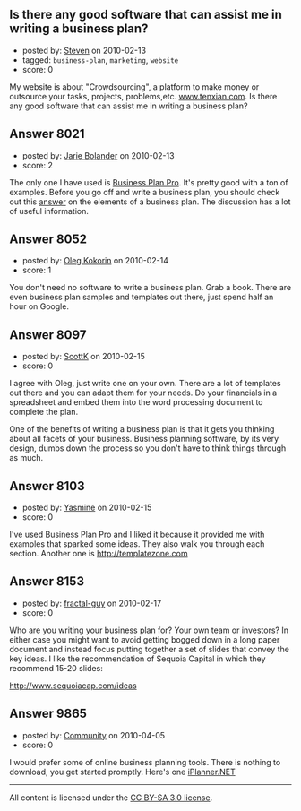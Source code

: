 ## Is there any good software that can assist me in writing a business plan?

- posted by: [Steven](https://stackexchange.com/users/-1/2233-steven) on 2010-02-13
- tagged: `business-plan`, `marketing`, `website`
- score: 0

My website is about "Crowdsourcing", a platform to make money or outsource your tasks, projects, problems,etc. www.tenxian.com. Is there any good software that can assist me in writing a business plan?


## Answer 8021

- posted by: [Jarie Bolander](https://stackexchange.com/users/-1/585-jarie-bolander) on 2010-02-13
- score: 2

<p>The only one I have used is <a href="http://www.paloalto.com/business%5Fplan%5Fsoftware/" rel="nofollow">Business Plan Pro</a>. It's pretty good with a ton of examples. Before you go off and write a business plan, you should check out this <a href="http://answers.onstartups.com/questions/6889/elements-of-a-startup-business-plan" rel="nofollow">answer</a> on the elements of a business plan. The discussion has a lot of useful information.</p>



## Answer 8052

- posted by: [Oleg Kokorin](https://stackexchange.com/users/-1/968-oleg-kokorin) on 2010-02-14
- score: 1

You don't need no software to write a business plan. Grab a book. There are even business plan samples and templates out there, just spend half an hour on Google.



## Answer 8097

- posted by: [ScottK](https://stackexchange.com/users/-1/2245-scottk) on 2010-02-15
- score: 0

I agree with Oleg, just write one on your own. There are a lot of templates out there and you can adapt them for your needs. Do your financials in a spreadsheet and embed them into the word processing document to complete the plan. 

One of the benefits of writing a business plan is that it gets you thinking about all facets of your business. Business planning software, by its very design, dumbs down the process so you don't have to think things through as much. 


## Answer 8103

- posted by: [Yasmine](https://stackexchange.com/users/-1/2564-yasmine) on 2010-02-15
- score: 0

<p>I've used Business Plan Pro and I liked it because it provided me with examples that sparked some ideas. They also walk you through each section. Another one is <a href="http://www.kqzyfj.com/8d102wktqks7BDG9H9H798DCD9DF" rel="nofollow">http://templatezone.com</a></p>



## Answer 8153

- posted by: [fractal-guy](https://stackexchange.com/users/-1/2274-fractal-guy) on 2010-02-17
- score: 0

Who are you writing your business plan for? Your own team or investors? In either case you might want to avoid getting bogged down in a long paper document and instead focus putting together a set of slides that convey the key ideas. I like the recommendation of Sequoia Capital in which they recommend 15-20 slides: 

http://www.sequoiacap.com/ideas


## Answer 9865

- posted by: [Community](https://stackexchange.com/users/-1/-1-community) on 2010-04-05
- score: 0

<p>I would prefer some of online business planning tools. There is nothing to download, you get started promptly. Here's one <a href="http://www.iplanner.net/" rel="nofollow">iPlanner.NET</a></p>




---

All content is licensed under the [CC BY-SA 3.0 license](https://creativecommons.org/licenses/by-sa/3.0/).
